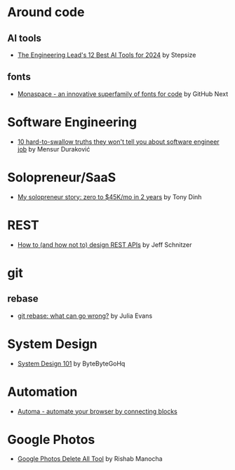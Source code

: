 # Around code

## AI tools
- [The Engineering Lead's 12 Best AI Tools for 2024](https://stepsize.com/blog/the-engineering-leads-best-ai-tools) by Stepsize

## fonts
- [Monaspace - an innovative superfamily of fonts for code](https://monaspace.githubnext.com/) by GitHub Next

# Software Engineering
- [10 hard-to-swallow truths they won't tell you about software engineer job](https://www.mensurdurakovic.com/hard-to-swallow-truths-they-wont-tell-you-about-software-engineer-job/) by Mensur Duraković

# Solopreneur/SaaS
- [My solopreneur story: zero to $45K/mo in 2 years](https://news.tonydinh.com/p/my-solopreneur-story-zero-to-45kmo) by Tony Dinh

# REST
- [How to (and how not to) design REST APIs](https://github.com/stickfigure/blog/wiki/How-to-%28and-how-not-to%29-design-REST-APIs) by Jeff Schnitzer

# git

## rebase
- [git rebase: what can go wrong?](https://jvns.ca/blog/2023/11/06/rebasing-what-can-go-wrong-/) by Julia Evans

# System Design
- [System Design 101](https://github.com/ByteByteGoHq/system-design-101) by ByteByteGoHq

# Automation
- [Automa - automate your browser by connecting blocks](https://www.automa.site)

# Google Photos
- [Google Photos Delete All Tool](https://github.com/mrishab/google-photos-delete-tool) by Rishab Manocha
